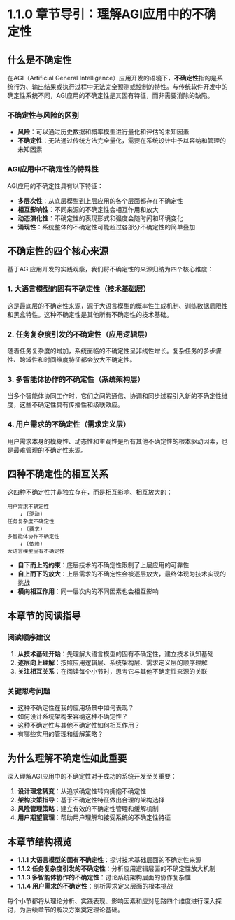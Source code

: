 # 1.1.0 章节导引：理解AGI应用中的不确定性

## 什么是不确定性

在AGI（Artificial General Intelligence）应用开发的语境下，**不确定性**指的是系统行为、输出结果或执行过程中无法完全预测或控制的特性。与传统软件开发中的确定性系统不同，AGI应用的不确定性是其固有特征，而非需要消除的缺陷。

### 不确定性与风险的区别

- **风险**：可以通过历史数据和概率模型进行量化和评估的未知因素
- **不确定性**：无法通过传统方法完全量化，需要在系统设计中予以容纳和管理的未知因素

### AGI应用中不确定性的特殊性

AGI应用的不确定性具有以下特征：
- **多层次性**：从底层模型到上层应用的各个层面都存在不确定性
- **相互影响性**：不同来源的不确定性会相互作用和放大
- **动态演化性**：不确定性的表现形式和强度会随时间和环境变化
- **涌现性**：系统整体的不确定性可能超过各部分不确定性的简单叠加

## 不确定性的四个核心来源

基于AGI应用开发的实践观察，我们将不确定性的来源归纳为四个核心维度：

### 1. 大语言模型的固有不确定性（技术基础层）
这是最底层的不确定性来源，源于大语言模型的概率性生成机制、训练数据局限性和黑盒特性。这种不确定性是其他所有不确定性的技术基础。

### 2. 任务复杂度引发的不确定性（应用逻辑层）
随着任务复杂度的增加，系统面临的不确定性呈非线性增长。复杂任务的多步骤性、跨域性和时间维度特征都会放大不确定性。

### 3. 多智能体协作的不确定性（系统架构层）
当多个智能体协同工作时，它们之间的通信、协调和同步过程引入新的不确定性维度，这些不确定性具有传播性和级联效应。

### 4. 用户需求的不确定性（需求定义层）
用户需求本身的模糊性、动态性和主观性是所有其他不确定性的根本驱动因素，也是最难管理的不确定性来源。

## 四种不确定性的相互关系

这四种不确定性并非独立存在，而是相互影响、相互放大的：

```
用户需求不确定性 
    ↓ (驱动)
任务复杂度不确定性 
    ↓ (要求)
多智能体协作不确定性 
    ↓ (依赖)
大语言模型固有不确定性
```

- **自下而上的约束**：底层技术的不确定性限制了上层应用的可靠性
- **自上而下的放大**：上层需求的不确定性会被逐层放大，最终体现为技术实现的挑战
- **横向相互作用**：同一层次内的不同因素也会相互影响

## 本章节的阅读指导

### 阅读顺序建议
1. **从技术基础开始**：先理解大语言模型的固有不确定性，建立技术认知基础
2. **逐层向上理解**：按照应用逻辑层、系统架构层、需求定义层的顺序理解
3. **关注相互关系**：在阅读每个小节时，思考它与其他不确定性来源的关联

### 关键思考问题
- 这种不确定性在我的应用场景中如何表现？
- 如何设计系统架构来容纳这种不确定性？
- 这种不确定性与其他不确定性如何相互作用？
- 有哪些实用的管理和缓解策略？

## 为什么理解不确定性如此重要

深入理解AGI应用中的不确定性对于成功的系统开发至关重要：

1. **设计理念转变**：从追求确定性转向拥抱不确定性
2. **架构决策指导**：基于不确定性特征做出合理的架构选择
3. **风险管理策略**：建立有效的不确定性管理和缓解机制
4. **用户期望管理**：帮助用户理解和接受系统的不确定性特征

## 本章节结构概览

- **1.1.1 大语言模型的固有不确定性**：探讨技术基础层面的不确定性来源
- **1.1.2 任务复杂度引发的不确定性**：分析应用逻辑层面的不确定性放大机制
- **1.1.3 多智能体协作的不确定性**：讨论系统架构层面的协作复杂性
- **1.1.4 用户需求的不确定性**：剖析需求定义层面的根本挑战

每个小节都将从理论分析、实践表现、影响因素和应对思路四个维度进行深入探讨，为后续章节的解决方案奠定理论基础。
